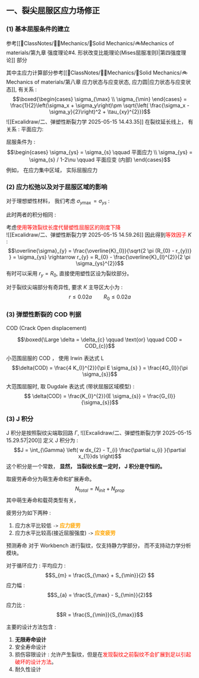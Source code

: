 ## 一、裂尖屈服区应力场修正 
### (1) 基本屈服条件的建立
参考[[📘ClassNotes/👨‍🔧Mechanics/🕋Solid Mechanics/🚲Mechanics of materials/第九章 强度理论#4. 形状改变比能理论(Mises屈服准则)|第四强度理论]] 部分

其中主应力计算部分参考[[📘ClassNotes/👨‍🔧Mechanics/🕋Solid Mechanics/🚲Mechanics of materials/第八章 应力状态与应变状态, 应力圆|应力状态与应变状态]], 有关系 : 
$$\boxed{\begin{cases}
\sigma_{\max} \\
\sigma_{\min}
\end{cases} = \frac{1}{2}\left(\sigma_x + \sigma_y\right)\pm \sqrt{\left( \frac{\sigma_x - \sigma_y}{2}\right)^2 + \tau_{xy}^{2}}}$$
![[Excalidraw/二、弹塑性断裂力学 2025-05-15 14.43.35]] 
在裂纹延长线上， 有关系 :  平面应力: 

屈服条件为 : 
$$\begin{cases} 
\sigma_{ys} = \sigma_{s}  \qquad  平面应力 \\
\sigma_{ys} = \sigma_{s}  / 1-2\nu   \qquad  平面应变 (内部)
\end{cases}$$
例如， 在应力集中区域， 实际屈服应力 

### (2)  应力松弛以及对于屈服区域的影响 

对于理想塑性材料， 我们考虑 $\sigma_{y\max} = \sigma_{ys}$ :

此时两者的积分相同 : 
$$$$

考虑<mark style="background: transparent; color: red">使用等效裂纹长度代替塑性屈服区的刚度下降</mark>  
![[Excalidraw/二、弹塑性断裂力学 2025-05-15 14.59.26]]
因此得到<mark style="background: transparent; color: red">等效因子</mark> $K$ : 
$$\overline{\sigma}_{y} =  \frac{\overline{K}_{I}}{\sqrt{2 \pi (R_{0} - r_{y})} } =  \sigma_{ys} \rightarrow   r_{y} = R_{0} - \frac{\overline{K}_{I}^{2}}{2 \pi  \sigma_{ys}^{2}}$$
有时可以采用 $r_y = R_{0}$, 直接使用塑性区设为裂纹部分。

对于裂纹尖端部分有奇异性,  要求 $K$ 主导区大小为  : 
$$r \leq  0.02a  \qquad  R_{0} \leq 0.02a$$

### (3) 弹塑性断裂的 COD 判据 
COD (Crack Open displacement) 

$$\boxed{\Large \delta = \delta_{c}  \qquad  \text{or} \qquad COD = COD_{c}}$$

小范围屈服的 COD ， 使用 Irwin 表达式  L 
$$\delta(COD) =  \frac{4 K_{I}^{2}}{\pi E \sigma_{s} } = \frac{4G_{I}}{\pi \sigma_{s}}$$

大范围屈服时, 取 Dugdale 表达式 (带状屈服区域模型) : 
$$ \delta(COD) = \frac{K_{I}^{2}}{E \sigma_{s}} = \frac{G_{I}}{\sigma_{s}}$$
### (3) J 积分 

J 积分是按照裂纹尖端取回路 $\Gamma$, 
![[Excalidraw/二、弹塑性断裂力学 2025-05-15 15.29.57|200]]
定义 J 积分为 : 
$$J =  \int_{\Gamma}  \left( w dx_{2} - T_{i} \frac{\partial u_{i} }{\partial x_{1}}ds \right)$$
这个积分是一个常数， **显然， 当裂纹长度一定时， J 积分是守恒的。**



取疲劳寿命分为萌生寿命和扩展寿命。 
$$N_{total} = N_{init}  + N_{prop} $$
其中萌生寿命和载荷类型有关，  

疲劳分为如下两种 : 
1. 应力水平比较低 `->` <b><mark style="background: transparent; color: orange">应力疲劳</mark></b>
2. 应力水平比较高(接近屈服强度) `->` <b><mark style="background: transparent; color: orange">应变疲劳</mark></b> 

预测寿命
对于 Workbench 进行裂纹，仅支持静力学部分， 而不支持动力学分析模块。

对于循环应力 : 
平均应力 : 
$$S_{m}  = \frac{S_{\max} + S_{\min}}{2} $$
应力幅 : 
$$S_{a} = \frac{S_{\max} - S_{\min}}{2}$$
应力比 : 
$$R = \frac{S_{\min}}{S_{\max}}$$

主要的设计方法包含 : 
1. **无限寿命设计** 
2. 安全寿命设计 
3. 损伤容限设计 : 允许产生裂纹，但是在<mark style="background: transparent; color: red">发现裂纹之前裂纹不会扩展到足以引起破坏的设计方法</mark>。
4. 耐久性设计 
